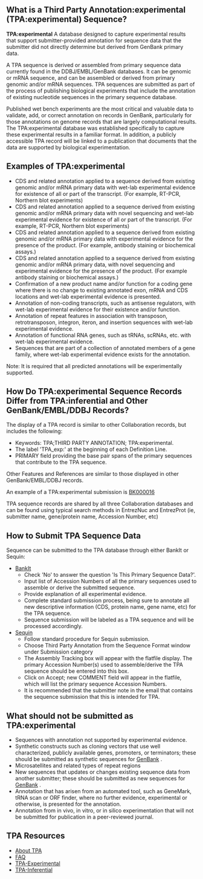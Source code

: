 <meta http-equiv="Content-Type" content="text/html; charset=utf-8">  <meta name="node-id" content="1306"> <meta name="revision-id" content="14537"> <meta name="cms-base-url" content="http://cms.ncbi.nlm.nih.gov"> <meta name="cms-view-url" content="http://cms.ncbi.nlm.nih.gov/genbank/tpa-exp"> <meta name="cms-edit-url" content="http://cms.ncbi.nlm.nih.gov/node/1306/edit"> <meta name="created" content="2011-10-14T13:53:21-04:00"> <meta name="modified" content="2013-04-05T12:46:33-04:00"> <meta name="publication-date" content="2011-10-14T13:53:21-04:00"> <meta name="author" content="yankie"> <meta name="subsite" content="genbank"> <meta name="path" content="genbank/tpa-exp"> <meta name="node-type" content="page"> <meta name="jira-ticket" content=""> <meta name="cms-tags" content="">  <meta name="" content=""> <title>TPA Experimental</title>

<div class="node clear-block">

<div class="content">

## What is a Third Party Annotation:experimental (TPA:experimental) Sequence?

**TPA:experimental** A database designed to capture experimental results that support submitter-provided annotation for sequence data that the submitter did not directly determine but derived from GenBank primary data.

A TPA sequence is derived or assembled from primary sequence data currently found in the DDBJ/EMBL/GenBank databases. It can be genomic or mRNA sequence, and can be assembled or derived from primary genomic and/or mRNA sequences. TPA sequences are submitted as part of the process of publishing biological experiments that include the annotation of existing nucleotide sequences in the primary sequence database.

Published wet bench experiments are the most critical and valuable data to validate, add, or correct annotation on records in GenBank, particularly for those annotations on genome records that are largely computational results. The TPA:experimental database was established specifically to capture these experimental results in a familiar format. In addition, a publicly accessible TPA record will be linked to a publication that documents that the data are supported by biological experimentation.

## Examples of TPA:experimental

*   CDS and related annotation applied to a sequence derived from existing genomic and/or mRNA primary data with wet-lab experimental evidence for existence of all or part of the transcript. (For example, RT-PCR, Northern blot experiments)
*   CDS and related annotation applied to a sequence derived from existing genomic and/or mRNA primary data with novel sequencing and wet-lab experimental evidence for existence of all or part of the transcript. (For example, RT-PCR, Northern blot experiments)
*   CDS and related annotation applied to a sequence derived from existing genomic and/or mRNA primary data with experimental evidence for the presence of the product. (For example, antibody staining or biochemical assays.)
*   CDS and related annotation applied to a sequence derived from existing genomic and/or mRNA primary data, with novel sequencing and experimental evidence for the presence of the product. (For example antibody staining or biochemical assays.)
*   Confirmation of a new product name and/or function for a coding gene where there is no change to existing annotated exon, mRNA and CDS locations and wet-lab experimental evidence is presented.
*   Annotation of non-coding transcripts, such as antisense regulators, with wet-lab experimental evidence for their existence and/or function.
*   Annotation of repeat features in association with transposon, retrotransposon, integron, iteron, and insertion sequences with wet-lab experimental evidence.
*   Annotation of functional RNA genes, such as tRNAs, scRNAs, etc. with wet-lab experimental evidence.
*   Sequences that are part of a collection of annotated members of a gene family, where wet-lab experimental evidence exists for the annotation.

Note: It is required that all predicted annotations will be experimentally supported.

## How Do TPA:experimental Sequence Records Differ from TPA:inferential and Other GenBank/EMBL/DDBJ Records?

The display of a TPA record is similar to other Collaboration records, but includes the following:

*   Keywords: TPA;THIRD PARTY ANNOTATION; TPA:experimental.
*   The label 'TPA_exp:' at the beginning of each Definition Line.
*   PRIMARY field providing the base pair spans of the primary sequences that contribute to the TPA sequence.

Other Features and References are similar to those displayed in other GenBank/EMBL/DDBJ records.

An example of a TPA:experimental submission is [BK000016](http://www.ncbi.nlm.nih.gov/sites/entrez?cmd=Retrieve&db=nucleotide&dopt=GenBank&list_uids=20043254)

TPA sequence records are shared by all three Collaboration databases and can be found using typical search methods in EntrezNuc and EntrezProt (ie, submitter name, gene/protein name, Accession Number, etc)

## How to Submit TPA Sequence Data

Sequence can be submitted to the TPA database through either BankIt or Sequin:

*   [BankIt](http://www.ncbi.nlm.nih.gov/WebSub/?tool=genbank)
    *   Check 'No' to answer the question 'Is This Primary Sequence Data?'.
    *   Input list of Accession Numbers of all the primary sequences used to assemble or derive the submitted sequence.
    *   Provide explanation of all experimental evidence.
    *   Complete standard submission process, being sure to annotate all new descriptive information (CDS, protein name, gene name, etc) for the TPA sequence.
    *   Sequence submission will be labeled as a TPA sequence and will be processed accordingly.
*   [Sequin](http://www.ncbi.nlm.nih.gov/Sequin/)
    *   Follow standard procedure for Sequin submission.
    *   Choose Third Party Annotation from the Sequence Format window under Submission category
    *   The Assembly Tracking box will appear with the flatfile display. The primary Accession Number(s) used to assemble/derive the TPA sequence should be entered into this box.
    *   Click on Accept; new COMMENT field will appear in the flatfile, which will list the primary sequence Accession Numbers.
    *   It is recommended that the submitter note in the email that contains the sequence submission that this is intended for TPA.

## What should not be submitted as TPA:experimental

*   Sequences with annotation not supported by experimental evidence.
*   Synthetic constructs such as cloning vectors that use well characterized, publicly available genes, promoters, or terminators; these should be submitted as synthetic sequences for [GenBank](/Genbank/submit) .
*   Microsatellites and related types of repeat regions
*   New sequences that updates or changes existing sequence data from another submitter; these should be submitted as new sequences for [GenBank](/Genbank/submit) .
*   Annotation that has arisen from an automated tool, such as GeneMark, tRNA scan or ORF finder, where no further evidence, experimental or otherwise, is presented for the annotation.
*   Annotation from in vivo, in vitro, or in silico experimentation that will not be submitted for publication in a peer-reviewed journal.

</div>

</div>

<div id="shared-content-1" nid="1308">

<div class="rightnav">

## TPA Resources

*   [About TPA](/~/TPA)
*   [FAQ](/~/tpafaq)
*   [TPA-Experimental](/~/TPA-Exp)
*   [TPA-Inferential](/~/TPA-Inf)

</div>

</div>